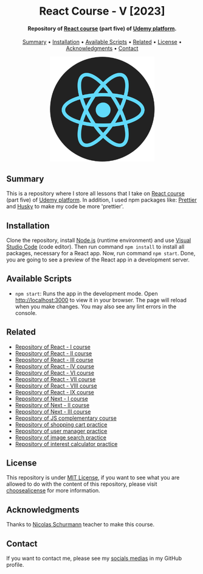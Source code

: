 <h1 align="center">
    React Course - V [2023]
</h1>

<h4 align="center">
    Repository of <a href="https://www.udemy.com/course/react-guia-definitiva-hooks-router-redux-next-proyectos/" target="_blank">React course<a> (part five) of <a href="https://www.udemy.com/" target="_blank">Udemy platform</a>.
</h4>

<p align="center">
    <a href="#----summary">Summary</a> •
    <a href="#----installation">Installation</a> •
    <a href="#----available-scripts">Available Scripts</a> •
    <a href="#----related">Related</a> •
    <a href="#----license">License</a> •
    <a href="#----acknowledgments">Acknowledgments</a> •
    <a href="#----contact">Contact</a>
</p>

<p align="center">
    <img src="./.github/react-logo.png" width="275">
</p>

<h2>
    Summary
</h2>
<p>
    This is a repository where I store all lessons that I take on <a href="https://www.udemy.com/course/react-guia-definitiva-hooks-router-redux-next-proyectos/" target="_blank">React course<a> (part five) of <a href="https://www.udemy.com/" target="_blank">Udemy platform</a>. In addition, I used npm packages like: <a href="https://prettier.io/" target="_blank">Prettier</a> and <a href="https://github.com/typicode/husky" target="_blank">Husky</a> to make my code be more 'prettier'.
</p>

<h2>
    Installation
</h2>
<p>
    Clone the repository, install <a href="https://nodejs.org/es/" target="_blank">Node.js</a> (runtime environment) and use <a href="https://code.visualstudio.com/" target="_blank">Visual Studio Code</a> (code editor). Then run command <code>npm install</code> to install all packages, necessary for a React app. Now, run command <code>npm start</code>. Done, you are going to see a preview of the React app in a development server.
</p>

<h2>
    Available Scripts
</h2>
<p>
    <ul>
        <li>
            <code>npm start</code>: Runs the app in the development mode. Open <a href="http://localhost:3000" target="_blank">http://localhost:3000</a> to view it in your browser. The page will reload when you make changes. You may also see any lint errors in the console.
        </li>
    </ul>
</p>

<h2>
    Related
</h2>
<p>
    <ul>
        <li>
            <a href="https://github.com/hozlucas28/React-Course-I-2023" target="_blank">Repository of React - I course</a>
        </li>
        <li>
            <a href="https://github.com/hozlucas28/React-Course-II-2023" target="_blank">Repository of React - II course</a>
        </li>
        <li>
            <a href="https://github.com/hozlucas28/React-Course-III-2023" target="_blank">Repository of React - III course</a>
        </li>
        <li>
            <a href="https://github.com/hozlucas28/React-Course-IV-2023" target="_blank">Repository of React - IV course</a>
        </li>
        <li>
            <a href="https://github.com/hozlucas28/React-Course-VI-2023" target="_blank">Repository of React - VI course</a>
        </li>
        <li>
            <a href="https://github.com/hozlucas28/React-Course-VII-2023" target="_blank">Repository of React - VII course</a>
        </li>
        <li>
            <a href="https://github.com/hozlucas28/React-Course-VIII-2023" target="_blank">Repository of React - VIII course</a>
        </li>
        <li>
            <a href="https://github.com/hozlucas28/React-Course-IX-2023" target="_blank">Repository of React - IX course</a>
        </li>
        <li>
            <a href="https://github.com/hozlucas28/Next-Course-I-2023" target="_blank">Repository of Next - I course</a>
        </li>
        <li>
            <a href="https://github.com/hozlucas28/Next-Course-II-2023" target="_blank">Repository of Next - II course</a>
        </li>
        <li>
            <a href="https://github.com/hozlucas28/Next-Course-III-2023" target="_blank">Repository of Next - III course</a>
        </li>
        <li>
            <a href="https://github.com/hozlucas28/JS-Complementary-Course-2023" target="_blank">Repository of JS complementary course</a>
        </li>
        <li>
            <a href="https://github.com/hozlucas28/React-Shopping-Cart-Practice-2023" target="_blank">Repository of shopping cart practice</a>
        </li>
        <li>
            <a href="https://github.com/hozlucas28/React-User-Manager-Practice-2023" target="_blank">Repository of user manager practice</a>
        </li>
        <li>
            <a href="https://github.com/hozlucas28/React-Image-Search-Practice-2023" target="_blank">Repository of image search practice</a>
        </li>
        <li>
            <a href="https://github.com/hozlucas28/React-Interest-Calculator-Practice-2023" target="_blank">Repository of interest calculator practice</a>
        </li>
    </ul>
</p>

<h2>
    License
</h2>
<p>
    This repository is under <a href="./LICENSE" target="_blank">MIT License</a>, if you want to see what you are allowed to do with the content of this repository, please visit <a href="https://choosealicense.com/licenses/" target="_blank">choosealicense</a> for more information.
</p>

<h2>
    Acknowledgments
</h2>
<p>
    Thanks to <a href="https://www.udemy.com/user/nicolas-schurmann/" target="_blank">Nicolas Schurmann</a> teacher to make this course.
</p>

<h2>
    Contact
</h1>
<p>
    If you want to contact me, please see my <a href="https://github.com/hozlucas28" target="_blank">socials medias</a> in my GitHub profile.
</p>
